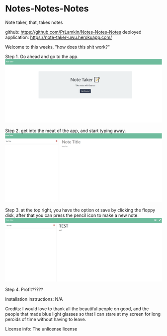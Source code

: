 # Notes-Notes-Notes
Note taker, that, takes notes

github: https://github.com/PrLamkin/Notes-Notes-Notes
deployed application: https://note-taker-uwu.herokuapp.com/

Welcome to this weeks, "how does this shit work?"

Step 1. Go ahead and go to the app.
<img src="examples/1..png" alt="1."/>

Step 2. get into the meat of the app, and start typing away.
<img src="examples/2..png" alt="2."/>

Step 3. at the top right, you have the option ot save by clicking the floppy disk, after that you can press the pencil icon to make a new note.
<img src="examples/3..png" alt="3."/>

Step 4. Profit?????

Installation instructions: N/A

Credits: I would love to thank all the beautiful people on good, and the people that made blue light glasses so that I can stare at my screen for long peroids of time without having to leave.

License info: The unlicense license